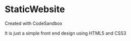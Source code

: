 # StaticWebsite
Created with CodeSandbox

It is just a simple front end design using HTML5 and CSS3
